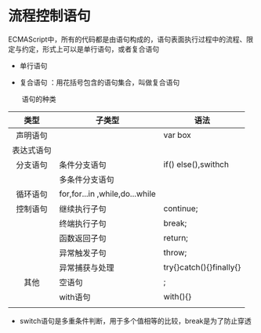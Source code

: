 # 流程控制语句

ECMAScript中，所有的代码都是由语句构成的，语句表面执行过程中的流程、限定与约定，形式上可以是单行语句，或者复合语句

- 单行语句

- 复合语句 ：用花括号包含的语句集合，叫做复合语句

  ​						语句的种类


|    类型    | 子类型                         | 语法                    |
| :--------: | ------------------------------ | ----------------------- |
|  声明语句  |                                | var box |
| 表达式语句 |                                |                         |
|  分支语句  | 条件分支语句                   | if() else(),swithch |
|            | 多条件分支语句                 |                         |
|  循环语句  | for,for...in ,while,do...while |                         |
|  控制语句  | 继续执行子句                   | continue;               |
|            | 终端执行子句                   | break;                  |
|            | 函数返回子句                   | return;                 |
|            | 异常触发子句                   | throw;                  |
|            | 异常捕获与处理                 | try{}catch(){}finally{} |
|    其他    | 空语句                         | ;                       |
|            | with语句                       | with(){}                |
|            |                                ||

- switch语句是多重条件判断，用于多个值相等的比较，break是为了防止穿透